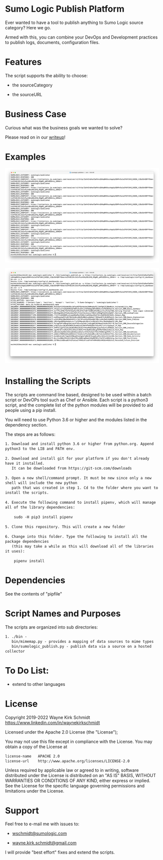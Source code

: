 Sumo Logic Publish Platform
===========================

Ever wanted to have a tool to publish anything to Sumo Logic source category? Here we go.

Armed with this, you can combine your DevOps and Development practices to publish logs, documents, configuration files.

Features
========

The script supports the ability to choose:

* the sourceCategory

* the sourceURL

Business Case
=============

Curious what was the business goals we wanted to solve? 

Please read on in our [writeup](doc/writeup.md)!

Examples
========

![example1](doc/publisher1.png)

![example2](doc/publisher2.png)

Installing the Scripts
=======================

The scripts are command line based, designed to be used within a batch script or DevOPs tool such as Chef or Ansible.
Each script is a python3 script, and the complete list of the python modules will be provided to aid people using a pip install.

You will need to use Python 3.6 or higher and the modules listed in the dependency section.  

The steps are as follows: 

    1. Download and install python 3.6 or higher from python.org. Append python3 to the LIB and PATH env.

    2. Download and install git for your platform if you don't already have it installed.
       It can be downloaded from https://git-scm.com/downloads
    
    3. Open a new shell/command prompt. It must be new since only a new shell will include the new python 
       path that was created in step 1. Cd to the folder where you want to install the scripts.
    
    4. Execute the following command to install pipenv, which will manage all of the library dependencies:
    
        sudo -H pip3 install pipenv 
 
    5. Clone this repository. This will create a new folder
    
    6. Change into this folder. Type the following to install all the package dependencies 
       (this may take a while as this will download all of the libraries it uses):

        pipenv install
        
Dependencies
============

See the contents of "pipfile"

Script Names and Purposes
=========================

The scripts are organized into sub directories:

    1. ./bin - 
       bin/mimemap.py - provides a mapping of data sources to mime types
       bin/sumologic_publish.py - publish data via a source on a hosted collector

To Do List:
===========

* extend to other languages

License
=======

Copyright 2019-2022 Wayne Kirk Schmidt
https://www.linkedin.com/in/waynekirkschmidt

Licensed under the Apache 2.0 License (the "License");

You may not use this file except in compliance with the License.
You may obtain a copy of the License at

    license-name   APACHE 2.0
    license-url    http://www.apache.org/licenses/LICENSE-2.0

Unless required by applicable law or agreed to in writing, software
distributed under the License is distributed on an "AS IS" BASIS,
WITHOUT WARRANTIES OR CONDITIONS OF ANY KIND, either express or implied.
See the License for the specific language governing permissions and
limitations under the License.

Support
=======

Feel free to e-mail me with issues to: 

* wschmidt@sumologic.com

* wayne.kirk.schmidt@gmail.com

I will provide "best effort" fixes and extend the scripts.
